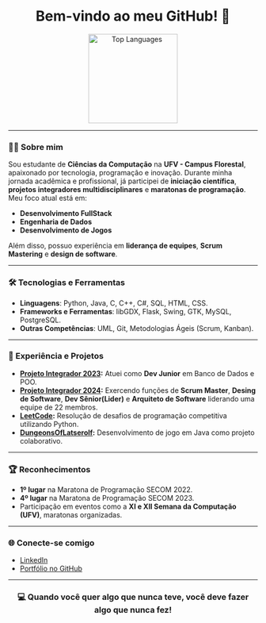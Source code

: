 <div align="center">
  <h1>Bem-vindo ao meu GitHub! 👋</h1>
  <a href="https://github.com/Arthur-Ataide">
    <img height="180em" src="https://github-readme-stats.vercel.app/api/top-langs/?username=Arthur-Ataide&layout=compact&langs_count=7&theme=tokyonight" alt="Top Languages">
  </a>
</div>

---

### 👨‍💻 Sobre mim
Sou estudante de **Ciências da Computação** na **UFV - Campus Florestal**, apaixonado por tecnologia, programação e inovação. Durante minha jornada acadêmica e profissional, já participei de **iniciação científica**, **projetos integradores multidisciplinares** e **maratonas de programação**. Meu foco atual está em:

- **Desenvolvimento FullStack**
- **Engenharia de Dados**  
- **Desenvolvimento de Jogos**  

Além disso, possuo experiência em **liderança de equipes**, **Scrum Mastering** e **design de software**.

---

### 🛠️ Tecnologias e Ferramentas
- **Linguagens**: Python, Java, C, C++, C#, SQL, HTML, CSS.
- **Frameworks e Ferramentas**: libGDX, Flask, Swing, GTK, MySQL, PostgreSQL.  
- **Outras Competências**: UML, Git, Metodologias Ágeis (Scrum, Kanban).  

---

### 🚀 Experiência e Projetos
- **[Projeto Integrador 2023](https://github.com/ProjetoIntegradorUFV2023/Equipe5):** Atuei como **Dev Junior** em Banco de Dados e POO.  
- **[Projeto Integrador 2024](https://github.com/ProjetoIntegradorUFV2024/Equipe-1Ano):** Exercendo funções de **Scrum Master**, **Desing de Software**, **Dev Sênior(Lider)** e **Arquiteto de Software** liderando uma equipe de 22 membros.  
- **[LeetCode](https://github.com/Arthur-Ataide/LeetCode):** Resolução de desafios de programação competitiva utilizando Python. 
- **[DungeonsOfLatserolf](https://github.com/Arthur-Ataide/DungeonsOfLatserolf-pt2):** Desenvolvimento de jogo em Java como projeto colaborativo.

---

### 🏆 Reconhecimentos
- **1º lugar** na Maratona de Programação SECOM 2022.  
- **4º lugar** na Maratona de Programação SECOM 2023.  
- Participação em eventos como a **XI e XII Semana da Computação (UFV)**, maratonas organizadas.  

---

### 🌐 Conecte-se comigo
- [LinkedIn](https://www.linkedin.com/in/arthur-ataide-ufv)  
- [Portfólio no GitHub](https://github.com/Arthur-Ataide)  

---

<div align="center">
  <h3>💻 Quando você quer algo que nunca teve, você deve fazer algo que nunca fez!</h3>
</div>
